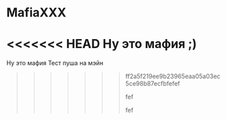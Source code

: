 # MafiaXXX
<<<<<<< HEAD
 Ну это мафия ;)
=======
 Ну это мафия
 Тест пуша на мэйн
>>>>>>> ff2a5f219ee9b23965eaa05a03ec5ce98b87ecfbfefef
>>>>>>>
>>>>>>> fef
>>>>>>>
>>>>>>> fef
>>>>>>>
>>>>>>> 

